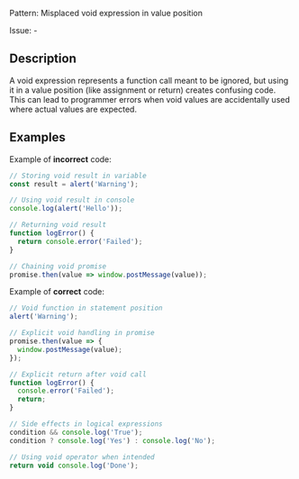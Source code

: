 Pattern: Misplaced void expression in value position

Issue: -

## Description

A void expression represents a function call meant to be ignored, but using it in a value position (like assignment or return) creates confusing code. This can lead to programmer errors when void values are accidentally used where actual values are expected.

## Examples

Example of **incorrect** code:
```ts
// Storing void result in variable
const result = alert('Warning');

// Using void result in console
console.log(alert('Hello'));

// Returning void result
function logError() {
  return console.error('Failed');
}

// Chaining void promise
promise.then(value => window.postMessage(value));
```

Example of **correct** code:
```ts
// Void function in statement position
alert('Warning');

// Explicit void handling in promise
promise.then(value => {
  window.postMessage(value);
});

// Explicit return after void call
function logError() {
  console.error('Failed');
  return;
}

// Side effects in logical expressions
condition && console.log('True');
condition ? console.log('Yes') : console.log('No');

// Using void operator when intended
return void console.log('Done');
```